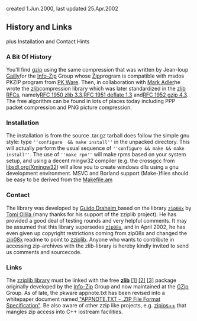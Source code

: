 <date>created 1.Jun.2000, last updated 25.Apr.2002 </date>

## History and Links 
plus Installation and Contact Hints

### A Bit Of History 

You'll find [gzip](http://www.gzip.org) using the same compression 
that was written by Jean-loup [Gailly](http://gailly.net)for the [Info-Zip](http://www.info-zip.org) Group
whose [Zip](http://www.info-zip.org/pub/infozip/Zip.html)program is compatible with msdos PKZIP program from [PK&nbsp;Ware](http://www.pkware.com). Then, in collaboration
with [Mark Adler](http://www.alumni.caltech.edu/~madler)he wrote the [zlib](http://www.gzip.org/zlib)compression library which was later standardized in the [
zlib RFCs](ftp://ftp.uu.net/graphics/png/documents/zlib/zdoc-index.html), namely[RFC 1950](http://www.ietf.org/rfc/rfc1950.txt)[
zlib&nbsp;3.3](ftp://ftp.uu.net/graphics/png/documents/zlib/rfc-zlib.html.Z),[RFC 1951](http://www.ietf.org/rfc/rfc1951.txt)[
deflate&nbsp;1.3](ftp://ftp.uu.net/graphics/png/documents/zlib/rfc-deflate.html.Z) and[RFC 1952](http://www.ietf.org/rfc/rfc1952.txt)[
gzip&nbsp;4.3](ftp://ftp.uu.net/graphics/png/documents/zlib/rfc-gzip.html). The free algorithm can be found in lots of places
today including PPP packet compression and PNG picture compression.

### Installation 

The installation is from the source .tar.gz tarball does follow
 the simple gnu style: type `''configure  && make install''` 
 in the unpacked directory. This will actually perform the usual 
 sequence of `''configure && make && make install''`. The
 use of `''make rpm''` will make rpms based on your system
 setup, and using a decent mingw32 compiler (e.g. the crossgcc
 from [libsdl.org/Xmingw32](http://libsdl.org/Xmingw32))
 will allow you to create windows dlls using a gnu development
 environment. MSVC and Borland support (Make-)files should be
 easy to be derived from the [Makefile.am](Makefile.am)

### Contact 

The library was developed by 
 [
 Guido Draheim ](mailto:guidod@gmx.de?subject=zziplib) based on the library 
 [`zip08x`](http://freshmeat.net/appindex/1999/08/02/933593367.html) 
 by [ Tomi Ollila ](mailto:too@iki.fi) (many thanks
 for his support of the zziplib project). He has provided 
 a good deal of testing rounds and very helpful comments. 
 It may be assumed that this library supersedes 
 [`zip08x`](http://www.iki.fi/too/sw/zip08x.readme), and in April 2002, he 
 has even given up copyright restrictions coming from zip08x
 and changed the [zip08x](http://www.iki.fi/too/sw/zip08x.readme) 
 readme to point to [zziplib](http://zziplib.sf.net).
 Anyone who wants to contribute in accessing zip-archives
 with the zlib-library is hereby kindly invited to send us
 comments and sourcecode.

### Links 

The [zziplib library](zziplib.html) must be
linked with the free **[zlib](http://www.gzip.org/zlib/)**
[[1]](http://www.info-zip.org/pub/infozip/zlib)
[[2]](http://www.lifl.fr/PRIVATE/Manuals/gnulang/zlib)
[[3]](http://pobox.com/~newt) package originally developed 
by the [Info-Zip](http://www.info-zip.org) Group
and now maintained at the [GZip](http://www.gzip.org) Group.
As of late, the pkware appnote.txt has been revised into a whitepaper
document named[
    "APPNOTE.TXT - .ZIP File Format Specification"](http://www.pkware.com/products/enterprise/white_papers/appnote.html).
Be also aware of other zzip like projects, e.g. [zipios++](http://zipios.sourceforge.net) that
mangles zip access into C++ iostream facilities.
